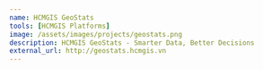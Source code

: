 ```yaml
---
name: HCMGIS GeoStats
tools: [HCMGIS Platforms]
image: /assets/images/projects/geostats.png
description: HCMGIS GeoStats - Smarter Data, Better Decisions
external_url: http://geostats.hcmgis.vn
---
```

